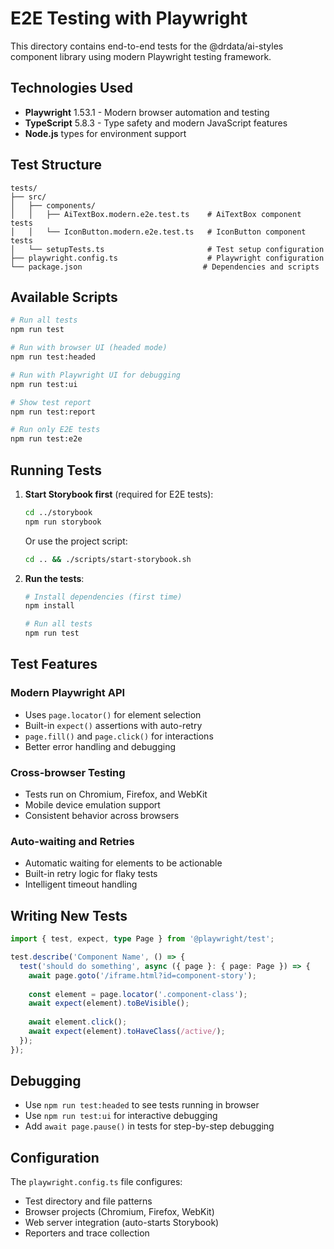 # E2E Testing with Playwright

This directory contains end-to-end tests for the @drdata/ai-styles component library using modern Playwright testing framework.

## Technologies Used

- **Playwright** 1.53.1 - Modern browser automation and testing
- **TypeScript** 5.8.3 - Type safety and modern JavaScript features
- **Node.js** types for environment support

## Test Structure

```
tests/
├── src/
│   ├── components/
│   │   ├── AiTextBox.modern.e2e.test.ts    # AiTextBox component tests
│   │   └── IconButton.modern.e2e.test.ts   # IconButton component tests
│   └── setupTests.ts                       # Test setup configuration
├── playwright.config.ts                    # Playwright configuration
└── package.json                           # Dependencies and scripts
```

## Available Scripts

```bash
# Run all tests
npm run test

# Run with browser UI (headed mode)
npm run test:headed

# Run with Playwright UI for debugging
npm run test:ui

# Show test report
npm run test:report

# Run only E2E tests
npm run test:e2e
```

## Running Tests

1. **Start Storybook first** (required for E2E tests):
   ```bash
   cd ../storybook
   npm run storybook
   ```
   Or use the project script:
   ```bash
   cd .. && ./scripts/start-storybook.sh
   ```

2. **Run the tests**:
   ```bash
   # Install dependencies (first time)
   npm install
   
   # Run all tests
   npm run test
   ```

## Test Features

### Modern Playwright API
- Uses `page.locator()` for element selection
- Built-in `expect()` assertions with auto-retry
- `page.fill()` and `page.click()` for interactions
- Better error handling and debugging

### Cross-browser Testing
- Tests run on Chromium, Firefox, and WebKit
- Mobile device emulation support
- Consistent behavior across browsers

### Auto-waiting and Retries
- Automatic waiting for elements to be actionable
- Built-in retry logic for flaky tests
- Intelligent timeout handling

## Writing New Tests

```typescript
import { test, expect, type Page } from '@playwright/test';

test.describe('Component Name', () => {
  test('should do something', async ({ page }: { page: Page }) => {
    await page.goto('/iframe.html?id=component-story');
    
    const element = page.locator('.component-class');
    await expect(element).toBeVisible();
    
    await element.click();
    await expect(element).toHaveClass(/active/);
  });
});
```

## Debugging

- Use `npm run test:headed` to see tests running in browser
- Use `npm run test:ui` for interactive debugging
- Add `await page.pause()` in tests for step-by-step debugging

## Configuration

The `playwright.config.ts` file configures:
- Test directory and file patterns
- Browser projects (Chromium, Firefox, WebKit)
- Web server integration (auto-starts Storybook)
- Reporters and trace collection
